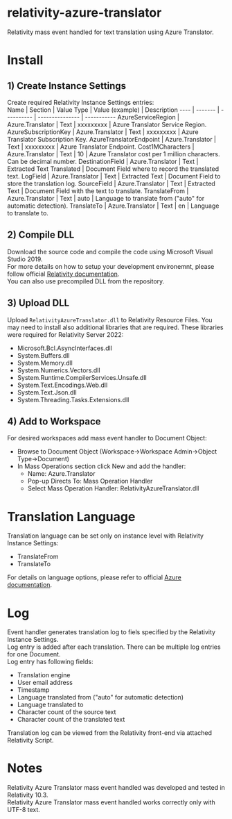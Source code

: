 # relativity-azure-translator
Relativity mass event handled for text translation using Azure Translator.

# Install
## 1) Create Instance Settings
Create required Relativity Instance Settings entries:  
Name | Section | Value Type | Value (example) | Description
---- | ------- | ---------- | --------------- | -----------
AzureServiceRegion | Azure.Translator | Text | xxxxxxxxx | Azure Translator Service Region.
AzureSubscriptionKey | Azure.Translator | Text | xxxxxxxxx | Azure Translator Subscription Key.
AzureTranslatorEndpoint | Azure.Translator | Text | xxxxxxxxx | Azure Translator Endpoint.
Cost1MCharacters | Azure.Translator | Text | 10 | Azure Translator cost per 1 million characters. Can be decimal number.
DestinationField | Azure.Translator | Text | Extracted Text Translated | Document Field where to record the translated text.
LogField | Azure.Translator | Text | Extracted Text | Document Field to store the translation log.
SourceField | Azure.Translator | Text | Extracted Text | Document Field with the text to translate.
TranslateFrom | Azure.Translator | Text | auto | Language to translate from ("auto" for automatic detection).
TranslateTo | Azure.Translator | Text | en | Language to translate to.

## 2) Compile DLL
Download the source code and compile the code using Microsoft Visual Studio 2019.  
For more details on how to setup your development environemnt, please follow official [Relativity documentation](https://platform.relativity.com/10.3/index.htm#Relativity_Platform/Setting_up_your_development_environment.htm).  
You can also use precompiled DLL from the repository.

## 3) Upload DLL
Upload `RelativityAzureTranslator.dll` to Relativity Resource Files.
You may need to install also additional libraries that are required. These libraries were required for Relativity Server 2022:
* Microsoft.Bcl.AsyncInterfaces.dll
* System.Buffers.dll
* System.Memory.dll
* System.Numerics.Vectors.dll
* System.Runtime.CompilerServices.Unsafe.dll
* System.Text.Encodings.Web.dll
* System.Text.Json.dll
* System.Threading.Tasks.Extensions.dll

## 4) Add to Workspace
For desired workspaces add mass event handler to Document Object:
* Browse to Document Object (Workspace->Workspace Admin->Object Type->Document)
* In Mass Operations section click New and add the handler:
  * Name: Azure.Translator
  * Pop-up Directs To: Mass Operation Handler
  * Select Mass Operation Handler: RelativityAzureTranslator.dll

# Translation Language
Translation language can be set only on instance level with Relativity Instance Settings:
* TranslateFrom
* TranslateTo

For details on language options, please refer to official [Azure documentation](https://docs.microsoft.com/en-us/azure/cognitive-services/translator/language-support).

# Log
Event handler generates translation log to fiels specified by the Relativity Instance Settings.  
Log entry is added after each translation. There can be multiple log entries for one Document.  
Log entry has following fields:
* Translation engine
* User email address
* Timestamp
* Language translated from ("auto" for automatic detection)
* Language translated to
* Character count of the source text
* Character count of the translated text

Translation log can be viewed from the Relativity front-end via attached Relativity Script.

# Notes
Relativity Azure Translator mass event handled was developed and tested in Relativity 10.3.  
Relativity Azure Translator mass event handled works correctly only with UTF-8 text.
